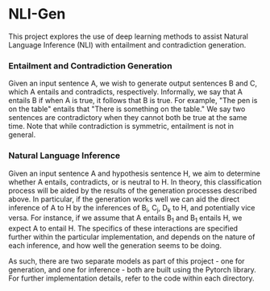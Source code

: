 # NLI-Gen

This project explores the use of deep learning methods to assist Natural
Language Inference (NLI) with entailment and contradiction generation.

### Entailment and Contradiction Generation

Given an input sentence A, we wish to generate output sentences B and C,
which A entails and contradicts, respectively. Informally, we say that A entails
B if when A is true, it follows that B is true. For example, "The pen is on the table"
entails that "There is something on the table." We say two sentences are contradictory
when they cannot both be true at the same time. Note that while contradiction is
symmetric, entailment is not in general.

### Natural Language Inference

Given an input sentence A and hypothesis sentence H, we aim to determine whether A entails,
contradicts, or is neutral to H. In theory, this classification process will be
aided by the results of the generation processes described above. In particular,
if the generation works well we can aid the direct inference of A to H by the
inferences of B<sub>i</sub>, C<sub>j</sub>, D<sub>k</sub> to H, and potentially vice versa. For instance, if we
assume that A entails B<sub>1</sub> and B<sub>1</sub> entails H, we expect A to entail H. The 
specifics of these interactions are specified further within the particular
implementation, and depends on the nature of each inference, and how well the
generation seems to be doing.

As such, there are two separate models as part of this project - one for
generation, and one for inference - both are built using the Pytorch library.
For further implementation details, refer to the code within each directory.
